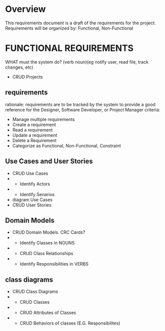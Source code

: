 # Overview

This requirements document is a draft of the requirements for the project. Requirements will be organized by: Functional, Non-Functional

# FUNCTIONAL REQUIREMENTS
WHAT must the system do? (verb noun)(eg notify user, read file, track changes, etc)

- CRUD Projects

## requirements
rationale: requirements are to be tracked by the system to provide a good reference for the Designer, Software Developer, or Project Manager
criteria:
- Manage multiple requirements
- Create a requirement
- Read a requirement
- Update a requirement
- Delete a Requirement
- Categorize as Functional, Non-Functional, Constraint

## Use Cases and User Stories
- CRUD Use Cases
- - Identify Actors
- - Identify Senarios
- diagram Use Cases
- CRUD User Stories

## Domain Models
- CRUD Domain Models. CRC Cards?
- - Identify Classes in NOUNS
- - CRUD Class Relationships
- - Identify Responsibilities in VERBS

## class diagrams
- CRUD Class Diagrams
- - CRUD Classes
- - CRUD Attributes of Classes
- - CRUD Behaviors of classes (E.G. Responsibilites)
